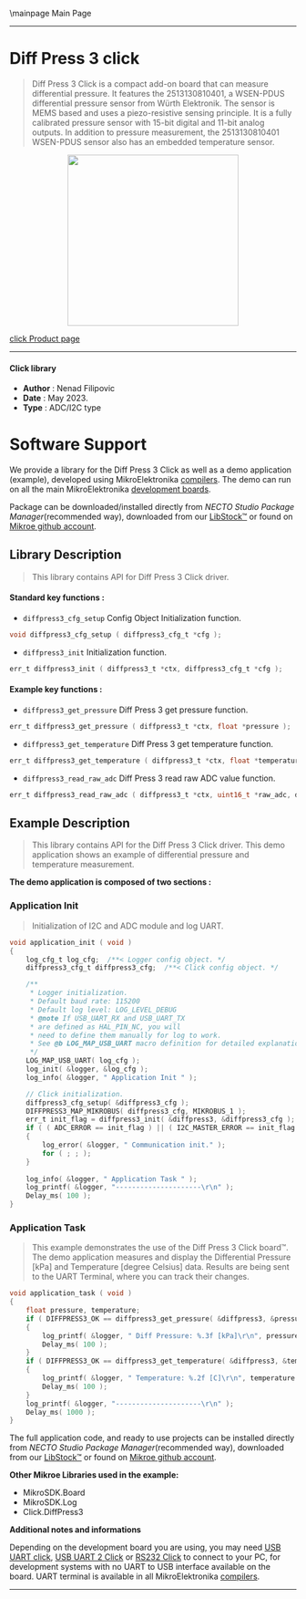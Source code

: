 \mainpage Main Page

---
# Diff Press 3 click

> Diff Press 3 Click is a compact add-on board that can measure differential pressure. 
> It features the 2513130810401, a WSEN-PDUS differential pressure sensor from Würth Elektronik. 
> The sensor is MEMS based and uses a piezo-resistive sensing principle. 
> It is a fully calibrated pressure sensor with 15-bit digital and 11-bit analog outputs. 
> In addition to pressure measurement, the 2513130810401 WSEN-PDUS sensor also has an embedded temperature sensor.

<p align="center">
  <img src="https://download.mikroe.com/images/click_for_ide/diffpress3_click.png" height=300px>
</p>

[click Product page](https://www.mikroe.com/diff-press-3-click)

---


#### Click library

- **Author**        : Nenad Filipovic
- **Date**          : May 2023.
- **Type**          : ADC/I2C type


# Software Support

We provide a library for the Diff Press 3 Click
as well as a demo application (example), developed using MikroElektronika
[compilers](https://www.mikroe.com/necto-studio).
The demo can run on all the main MikroElektronika [development boards](https://www.mikroe.com/development-boards).

Package can be downloaded/installed directly from *NECTO Studio Package Manager*(recommended way), downloaded from our [LibStock&trade;](https://libstock.mikroe.com) or found on [Mikroe github account](https://github.com/MikroElektronika/mikrosdk_click_v2/tree/master/clicks).

## Library Description

> This library contains API for Diff Press 3 Click driver.

#### Standard key functions :

- `diffpress3_cfg_setup` Config Object Initialization function.
```c
void diffpress3_cfg_setup ( diffpress3_cfg_t *cfg );
```

- `diffpress3_init` Initialization function.
```c
err_t diffpress3_init ( diffpress3_t *ctx, diffpress3_cfg_t *cfg );
```

#### Example key functions :

- `diffpress3_get_pressure` Diff Press 3 get pressure function.
```c
err_t diffpress3_get_pressure ( diffpress3_t *ctx, float *pressure );
```

- `diffpress3_get_temperature` Diff Press 3 get temperature function.
```c
err_t diffpress3_get_temperature ( diffpress3_t *ctx, float *temperature );
```

- `diffpress3_read_raw_adc` Diff Press 3 read raw ADC value function.
```c
err_t diffpress3_read_raw_adc ( diffpress3_t *ctx, uint16_t *raw_adc, diffpress3_d_sel_t data_sel );
```

## Example Description

> This library contains API for the Diff Press 3 Click driver.
> This demo application shows an example of 
> differential pressure and temperature measurement.

**The demo application is composed of two sections :**

### Application Init

> Initialization of I2C and ADC module and log UART.

```c
void application_init ( void )
{
    log_cfg_t log_cfg;  /**< Logger config object. */
    diffpress3_cfg_t diffpress3_cfg;  /**< Click config object. */

    /** 
     * Logger initialization.
     * Default baud rate: 115200
     * Default log level: LOG_LEVEL_DEBUG
     * @note If USB_UART_RX and USB_UART_TX 
     * are defined as HAL_PIN_NC, you will 
     * need to define them manually for log to work. 
     * See @b LOG_MAP_USB_UART macro definition for detailed explanation.
     */
    LOG_MAP_USB_UART( log_cfg );
    log_init( &logger, &log_cfg );
    log_info( &logger, " Application Init " );

    // Click initialization.
    diffpress3_cfg_setup( &diffpress3_cfg );
    DIFFPRESS3_MAP_MIKROBUS( diffpress3_cfg, MIKROBUS_1 );
    err_t init_flag = diffpress3_init( &diffpress3, &diffpress3_cfg );
    if ( ( ADC_ERROR == init_flag ) || ( I2C_MASTER_ERROR == init_flag ) )
    {
        log_error( &logger, " Communication init." );
        for ( ; ; );
    }
    
    log_info( &logger, " Application Task " );
    log_printf( &logger, "---------------------\r\n" );
    Delay_ms( 100 );
}
```

### Application Task

> This example demonstrates the use of the Diff Press 3 Click board™.
> The demo application measures and display the Differential Pressure [kPa]
> and Temperature [degree Celsius] data.
> Results are being sent to the UART Terminal, where you can track their changes.

```c
void application_task ( void ) 
{
    float pressure, temperature;
    if ( DIFFPRESS3_OK == diffpress3_get_pressure( &diffpress3, &pressure ) )
    {
        log_printf( &logger, " Diff Pressure: %.3f [kPa]\r\n", pressure );
        Delay_ms( 100 );
    }
    if ( DIFFPRESS3_OK == diffpress3_get_temperature( &diffpress3, &temperature ) )
    {
        log_printf( &logger, " Temperature: %.2f [C]\r\n", temperature );
        Delay_ms( 100 );
    }
    log_printf( &logger, "---------------------\r\n" );
    Delay_ms( 1000 );
}
```

The full application code, and ready to use projects can be installed directly from *NECTO Studio Package Manager*(recommended way), downloaded from our [LibStock&trade;](https://libstock.mikroe.com) or found on [Mikroe github account](https://github.com/MikroElektronika/mikrosdk_click_v2/tree/master/clicks).

**Other Mikroe Libraries used in the example:**

- MikroSDK.Board
- MikroSDK.Log
- Click.DiffPress3

**Additional notes and informations**

Depending on the development board you are using, you may need
[USB UART click](https://www.mikroe.com/usb-uart-click),
[USB UART 2 Click](https://www.mikroe.com/usb-uart-2-click) or
[RS232 Click](https://www.mikroe.com/rs232-click) to connect to your PC, for
development systems with no UART to USB interface available on the board. UART
terminal is available in all MikroElektronika
[compilers](https://shop.mikroe.com/compilers).

---
